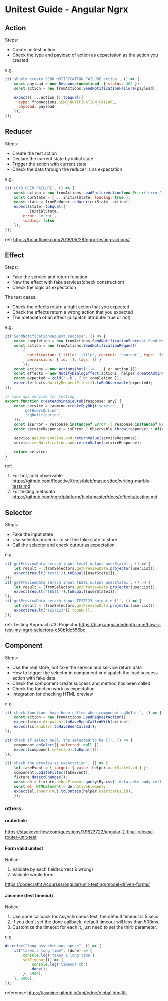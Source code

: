# Unitest Guide - Angular Ngrx
## Action
Steps:
* Create an test action
* Check the type and payload of action as ecpactation as the action you created

e.g.
```javascript
it('should create SEND_NOTIFICATION_FAILURE action', () => {
    const payload = new Response(undefined, { status: 404 })
    const action = new fromActions.SendNotificationFailure(payload);

    expect({ ...action }).toEqual({
      type: fromActions.SEND_NOTIFICATION_FAILURE,
      payload: payload
    });
});
```
## Reducer
Steps:
* Create the test action
* Declare the current state by initial state
* Trigger the action with current state
* Check the data through the reducer is as expectation

e.g.
```javascript
it('LOAD_USER_FAILURE', () => {
    const action = new fromActions.LoadFailureAction(new Error('error'));
    const curState = { ...initialState, loading: true };
    const state = fromReducer.reducer(curState, action);
    expect(state).toEqual({
        ...initialState,
        error: 'error',
        loading: false
    });
});
```
ref: https://brianflove.com/2018/05/28/ngrx-testing-actions/

## Effect
Steps:
* Fake the service and return function
* New the effect with fake services(check construction)
* Check the logic as expectation
 
The test cases:
* Check the effects return a right action that you expected
* Check the effects return a wrong action that you expected
* The metadata of an effect (dispatch attribute: true or not)

e.g.
```javascript
it('SendNotificationRequest success', () => {
    const completion = new fromActions.SendNotificationSuccess('Send Notification title Success');
    const action = new fromActions.SendNotificationRequest(
        {
          notification: { title: 'title', content: 'content', type: 'Info' },
          permissions: { id: [], tags: [] }
        });
    const actions = new Actions(hot('--a-', { a: action }));
    const effects = new NotifyDialogEffect(actions, helper.createAdminApieStub(null), null);
    const expected = cold('--b', { b: completion });
    expect(effects.NotifyRequestEffect$).toBeObservable(expected);
});

// fake api service for testing
export function createAdminApieStub(response: any) {
    const service = jasmine.createSpyObj('service', [
        'getUsersOnline',
        'reqNotification',
    ]);
    const isError = response instanceof Error || response instanceof Response;
    const serviceResponse = isError ? Observable.throw(response) : of(response);

    service.getUsersOnline.and.returnValue(serviceResponse);
    service.reqNotification.and.returnValue(serviceResponse);

    return service;
}


```
ref:
1. For hot, cold observable
 https://github.com/ReactiveX/rxjs/blob/master/doc/writing-marble-tests.md
2. For testing metadata https://github.com/ngrx/platform/blob/master/docs/effects/testing.md 

## Selector
Steps:
* Fake the input state
* Use selector.porjector to set the fake state to store
* Call the selector and check output as expectation

e.g.
```javascript
it('getPreviewData serach input test1 output userState1', () => {
    let result = (fromSelectors.getPreviewData.projector(userList));
    expect(result('test1')).toEqual([userState1]);
});
it('getPreviewData serach input TEST1 output userState1', () => {
    let result = (fromSelectors.getPreviewData.projector(userList));
    expect(result('TEST1')).toEqual([userState1]);
});
it('getPreviewData serach input TEST123 output null', () => {
    let result = (fromSelectors.getPreviewData.projector(userList));
    expect(result('TEST123')).toBeNull;
});
```
ref: Testing Approach #3: Projector
https://blog.angularindepth.com/how-i-test-my-ngrx-selectors-c50b1dc556bc

## Component
Steps:
* Use the real store, but fake the service and service return data
* How to trigger the selector in component => dispatch the load success action with fake data.
* Check the component create success and method has been called
* Check the function work as expectation
* Integration for checking HTML preview

e.g.
```javascript
it('check functions have been called when component ngOnInit', () => {
    const action = new fromActions.LoadRequestAction();
    expect(store.dispatch).toHaveBeenCalledWith(action);
    expect(ss.enable).toHaveBeenCalled();
});

it('check if select null, the selected to be []', () => {
    component.onSelect({ selected: null });
    expect(component.selected).toEqual([]);
});

it('check the preview as expectation', () => {
    let fakeEvent = { target: { value: helper.userState1.id } };
    component.updateFilter(fakeEvent);
    fixture.detectChanges();
    const de = fixture.debugElement.query(By.css('.datatable-body-cell:nth-child(2)'));
    const el: HTMLElement = de.nativeElement;
    expect(el.innerHTML).toContain(helper.userState1.id);
    });
```
### others:
#### routerlink:
https://stackoverflow.com/questions/39623722/angular-2-final-release-router-unit-test

#### Form valid unitest
Notice: 
1. Validate by each field(correct & wrong)
2. Vaildate whole form

https://codecraft.tv/courses/angular/unit-testing/model-driven-forms/

#### Jasmine (test timeout)
Notice: 
1. Use done callback for Asynchronous test, the default timeout is 5 secs.
2. If you don't set the done callback, default timeout will less than 500ms.
3. Customize the timeout for each it, just need to set the third parameter.

e.g.
```javascript
describe("long asynchronous specs", () => {
    it("takes a long time", (done) => {
        console.log('takes a long time')
        setTimeout(() => {
            console.log('timeout cb')
            done();
        }, 4900);
    }, 5000); 
});
```
reference: https://jasmine.github.io/api/edge/global.html#it
